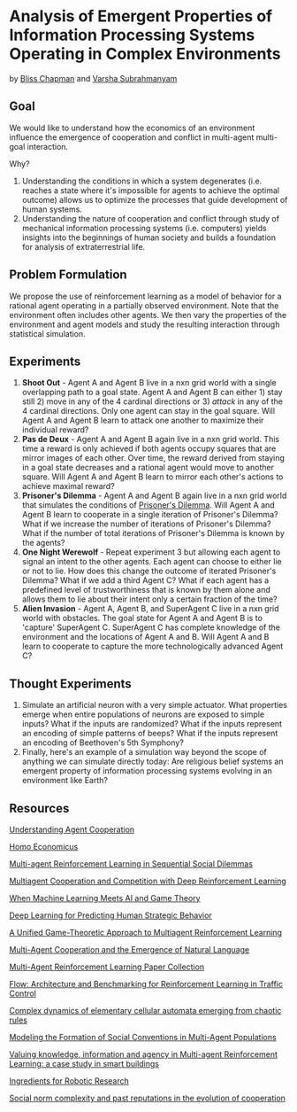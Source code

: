 # Analysis of Emergent Properties of Information Processing Systems Operating in Complex Environments
by [Bliss Chapman](nbchapm2@illinois.edu) and [Varsha Subrahmanyam](varsha2@illinois.edu)

## Goal
We would like to understand how the economics of an environment influence the emergence of cooperation and conflict in multi-agent multi-goal interaction.

Why?
1) Understanding the conditions in which a system degenerates (i.e. reaches a state where it's impossible for agents to achieve the optimal outcome) allows us to optimize the processes that guide development of human systems.
2) Understanding the nature of cooperation and conflict through study of mechanical information processing systems (i.e. computers) yields insights into the beginnings of human society and builds a foundation for analysis of extraterrestrial life.

## Problem Formulation
We propose the use of reinforcement learning as a model of behavior for a rational agent operating in a partially observed environment. Note that the environment often includes other agents. We then vary the properties of the environment and agent models and study the resulting interaction through statistical simulation.

## Experiments
1) **Shoot Out** - Agent A and Agent B live in a nxn grid world with a single overlapping path to a goal state. Agent A and Agent B can either 1) stay still 2) move in any of the 4 cardinal directions or 3) _attack_ in any of the 4 cardinal directions. Only one agent can stay in the goal square. Will Agent A and Agent B learn to attack one another to maximize their individual reward?
2) **Pas de Deux** - Agent A and Agent B again live in a nxn grid world. This time a reward is only achieved if both agents occupy squares that are mirror images of each other. Over time, the reward derived from staying in a goal state decreases and a rational agent would move to another square. Will Agent A and Agent B learn to mirror each other's actions to achieve maximal reward?
3) **Prisoner's Dilemma** - Agent A and Agent B again live in a nxn grid world that simulates the conditions of [Prisoner's Dilemma](https://en.wikipedia.org/wiki/Prisoner%27s_dilemma). Will Agent A and Agent B learn to cooperate in a single iteration of Prisoner's Dilemma? What if we increase the number of iterations of Prisoner's Dilemma? What if the number of total iterations of Prisoner's Dilemma is known by the agents?
4) **One Night Werewolf** - Repeat experiment 3 but allowing each agent to signal an intent to the other agents. Each agent can choose to either lie or not to lie. How does this change the outcome of iterated Prisoner's Dilemma? What if we add a third Agent C? What if each agent has a predefined level of trustworthiness that is known by them alone and allows them to lie about their intent only a certain fraction of the time?
5) **Alien Invasion** - Agent A, Agent B, and SuperAgent C live in a nxn grid world with obstacles. The goal state for Agent A and Agent B is to 'capture' SuperAgent C. SuperAgent C has complete knowledge of the environment and the locations of Agent A and B. Will Agent A and B learn to cooperate to capture the more technologically advanced Agent C?

## Thought Experiments
1) Simulate an artificial neuron with a very simple actuator. What properties emerge when entire populations of neurons are exposed to simple inputs? What if the inputs are randomized? What if the inputs represent an encoding of simple patterns of beeps? What if the inputs represent an encoding of Beethoven's 5th Symphony?
2) Finally, here's an example of a simulation way beyond the scope of anything we can simulate directly today: Are religious belief systems an emergent property of information processing systems evolving in an environment like Earth?

## Resources
[Understanding Agent Cooperation](https://deepmind.com/blog/understanding-agent-cooperation/)

[Homo Economicus](https://en.wikipedia.org/wiki/Homo_economicus)

[Multi-agent Reinforcement Learning in Sequential Social Dilemmas](https://storage.googleapis.com/deepmind-media/papers/multi-agent-rl-in-ssd.pdf)

[Multiagent Cooperation and Competition with Deep Reinforcement Learning](https://arxiv.org/pdf/1511.08779.pdf)

[When Machine Learning Meets AI and Game Theory](http://cs229.stanford.edu/proj2012/AgrawalJaiswal-WhenMachineLearningMeetsAIandGameTheory.pdf)

[Deep Learning for Predicting Human Strategic Behavior](http://www.cs.ubc.ca/~jasonhar/GameNet-NIPS-2016.pdf)

[A Unified Game-Theoretic Approach to Multiagent Reinforcement Learning](https://arxiv.org/pdf/1711.00832.pdf)

[Multi-Agent Cooperation and the Emergence of Natural Language](https://openreview.net/pdf?id=Hk8N3Sclg)

[Multi-Agent Reinforcement Learning Paper Collection](https://github.com/LantaoYu/MARL-Papers#learning-to-communicate)

[Flow: Architecture and Benchmarking for Reinforcement Learning in Traffic Control](https://arxiv.org/abs/1710.05465)

[Complex dynamics of elementary cellular automata emerging from chaotic rules](https://arxiv.org/abs/1203.6074)

[Modeling the Formation of Social Conventions in Multi-Agent Populations](https://arxiv.org/abs/1802.06108)

[Valuing knowledge, information and agency in Multi-agent Reinforcement Learning: a case study in smart buildings](https://arxiv.org/abs/1803.03491)

[Ingredients for Robotic Research](https://blog.openai.com/ingredients-for-robotics-research/)

[Social norm complexity and past reputations in the evolution of cooperation](https://www.nature.com/articles/nature25763)
 
